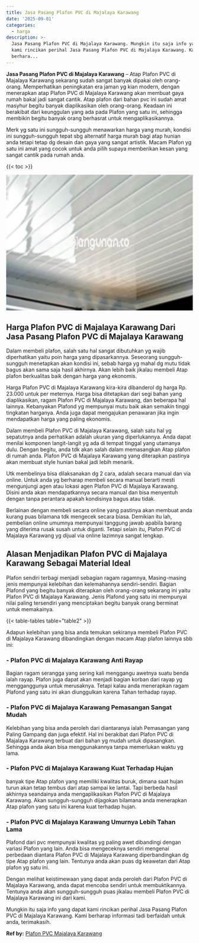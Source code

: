 ```yaml
---
title: Jasa Pasang Plafon PVC di Majalaya Karawang
date: '2025-09-01'
categories:
  - harga
description: >-
  Jasa Pasang Plafon PVC di Majalaya Karawang. Mungkin itu saja info yang dapat
  kami rincikan perihal Jasa Pasang Plafon PVC di Majalaya Karawang. Kami
  berhara...
---
```


**Jasa Pasang Plafon PVC di Majalaya Karawang** – Atap Plafon PVC di Majalaya Karawang sekarang sudah sangat banyak dipakai oleh orang-orang. Memperhatikan peningkatan era jaman yg kian modern, dengan menerapkan atap Plafon PVC di Majalaya Karawang akan membuat gaya rumah bakal jadi sangat cantik. Atap plafon dari bahan pvc ini sudah amat masyhur begitu banyak diaplikasikan oleh orang-orang. Keadaan ini berakibat dari keunggulan yang ada pada Plafon yang satu ini, sehingga membikin begitu banyak orang berhasrat untuk mengaplikasikannya.

Merk yg satu ini sungguh-sungguh menawarkan harga yang murah, kondisi ini sungguh-sungguh tepat sbg alternatif harga murah bagi atap hunian anda tetapi tetap dg desain dan gaya yang sangat artistik. Macam Plafon yg satu ini amat yang cocok untuk anda pilih supaya memberikan kesan yang sangat cantik pada rumah anda.

{{< toc >}}

![Jasa Pasang Plafon PVC di Majalaya Karawang](/images/flafond-pvc-murah09.png)

## Harga Plafon PVC di Majalaya Karawang Dari Jasa Pasang Plafon PVC di Majalaya Karawang

Dalam membeli plafon, salah satu hal sangat dibutuhkan yg wajib diperhatikan yaitu poin harga yang dipasarkannya. Seseorang sungguh-sungguh menetapkan akan kondisi ini, sebab harga yg mahal dg mutu tidak bagus akan sama saja hasil akhirnya. Akan lebih baik jikalau membeli Atap plafon berkualitas baik dengan harga yang ekonomis.

Harga Plafon PVC di Majalaya Karawang kira-kira dibanderol dg harga Rp. 23.000 untuk per meternya. Harga bisa ditetapkan dari segi bahan yang diaplikasikan, ragam Plafon PVC di Majalaya Karawang, dan beberapa hal lainnya. Kebanyakan Plafond yg mempunyai mutu baik akan semakin tinggi tingkatan harganya. Anda juga dapat mengajukan penawaran jika ingin mendapatkan harga yang paling ekonomis.

Dalam membeli Plafon PVC di Majalaya Karawang, salah satu hal yg sepatutnya anda perhatikan adalah ukuran yang diperlukannya. Anda dapat menilai komponen langit-langit yg ada di tempat tinggal yang utamanya dulu. Dengan begitu, anda tdk akan salah dalam memasangkan Atap plafon di rumah anda. Plafon PVC di Majalaya Karawang yang diterapkan pastinya akan membuat style hunian bakal jadi lebih menarik.

Utk membelinya bisa dilaksanakan dg 2 cara, adalah secara manual dan via online. Untuk anda yg berharap membeli secara manual berarti mesti mengunjungi agen atau lokasi agen Plafon PVC di Majalaya Karawang. Disini anda akan mendapatkannya secara manual dan bisa menyentuh dengan tanpa perantara apakah kondisinya bagus atau tidak.

Berlainan dengan membeli secara online yang pastinya akan membuat anda kurang puas bilamana tdk mengecek secara biasa. Demikian itu lah, pembelian online umumnya mempunyai tanggung jawab apabila barang yang diterima rusak susah untuk diganti. Tetapi selain itu, Plafon PVC di Majalaya Karawang yg dijual via online lazimnya sangat lengkap.

## Alasan Menjadikan Plafon PVC di Majalaya Karawang Sebagai Material Ideal

Plafon sendiri terbagi menjadi sebagian ragam ragamnya, Masing-masing jenis mempunyai kelebihan dan kelemahannya sendiri-sendiri. Bagian Plafond yang begitu banyak diterapkan oleh orang-orang sekarang ini yaitu Plafon PVC di Majalaya Karawang. Jenis Plafond yang satu ini mempunyai nilai paling tersendiri yang menciptakan begitu banyak orang berminat untuk memakainya.

{{< table-tables table="table2" >}}

Adapun kelebihan yang bisa anda temukan sekiranya membeli Plafon PVC di Majalaya Karawang dibandingkan dengan macam Atap plafon lainnya sbb ini:

### \- Plafon PVC di Majalaya Karawang Anti Rayap

Bagian ragam serangga yang sering kali menggangu awetnya suatu benda ialah rayap. Plafon juga dapat akan menjadi bagian korban dari rayap yg mengganggunya untuk merusaknya. Tetapi kalau anda menerapkan ragam Plafond yang satu ini akan diunggulkan karena Tahan terhadap rayap.

### \- Plafon PVC di Majalaya Karawang Pemasangan Sangat Mudah

Kelebihan yang bisa anda peroleh dari diantaranya ialah Pemasangan yang Paling Gampang dan juga efektif. Hal ini berakibat dari Plafon PVC di Majalaya Karawang terbuat dari bahan yg mudah untuk dipasangkan. Sehingga anda akan bisa menggunakannya tanpa memerlukan waktu yg lama.

### \- Plafon PVC di Majalaya Karawang Kuat Terhadap Hujan

banyak tipe Atap plafon yang memiliki kwalitas buruk, dimana saat hujan turun akan tetap tembus dari atap sampai ke lantai. Tapi berbeda hasil akhirnya seandainya anda mengaplikasikan Plafon PVC di Majalaya Karawang. Akan sungguh-sungguh dijagokan bilamana anda menerapkan Atap plafon yang satu ini karena kuat terhadap hujan.

### \- Plafon PVC di Majalaya Karawang Umurnya Lebih Tahan Lama

Plafond dari pvc mempunyai kwalitas yg paling awet dibandingi dengan variasi Plafon yang lain. Anda bisa mengeceknya sendiri mengenai perbedaan diantara Plafon PVC di Majalaya Karawang diperbandingkan dg tipe Atap plafon yang lain. Tentunya anda akan puas dg keawetan dari Atap plafon yg satu ini.

Dengan melihat keistimewaan yang dapat anda peroleh dari Plafon PVC di Majalaya Karawang, anda dapat mencoba sendiri untuk membuktikannya. Tentunya anda akan sungguh-sungguh puas jikalau membeli Plafon PVC di Majalaya Karawang ini dari kami.

Mungkin itu saja info yang dapat kami rincikan perihal Jasa Pasang Plafon PVC di Majalaya Karawang. Kami berharap informasi tadi berfaidah untuk anda, terimakasih.

**Ref by:** [Plafon PVC Majalaya Karawang](https://id.wikipedia.org/wiki/Plafon)
